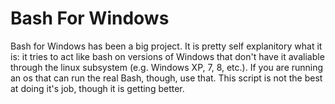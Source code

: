 # Bash For Windows

Bash for Windows has been a big project. It is pretty self explanitory what it is: it tries to act like bash on versions of 
Windows that don't have it avaliable through the linux subsystem (e.g. Windows XP, 7, 8, etc.). If you are running an os that 
can run the real Bash, though, use that. This script is not the best at doing it's job, though it is getting better.
